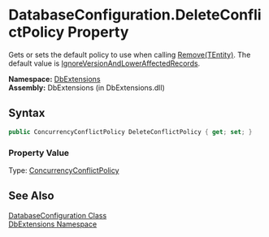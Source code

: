 DatabaseConfiguration.DeleteConflictPolicy Property
===================================================
Gets or sets the default policy to use when calling [Remove(TEntity)][1]. The default value is [IgnoreVersionAndLowerAffectedRecords][2].

**Namespace:** [DbExtensions][3]  
**Assembly:** DbExtensions (in DbExtensions.dll)

Syntax
------

```csharp
public ConcurrencyConflictPolicy DeleteConflictPolicy { get; set; }
```

### Property Value
Type: [ConcurrencyConflictPolicy][2]

See Also
--------
[DatabaseConfiguration Class][4]  
[DbExtensions Namespace][3]  

[1]: ../SqlTable_1/Remove.md
[2]: ../ConcurrencyConflictPolicy/README.md
[3]: ../README.md
[4]: README.md